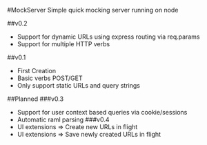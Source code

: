 #MockServer
Simple quick mocking server running on node

##v0.2
- Support for dynamic URLs using express routing via req.params
- Support for multiple HTTP verbs

##v0.1
- First Creation
- Basic verbs POST/GET
- Only support static URLs and query strings


##Planned
###v0.3
- Support for user context based queries via cookie/sessions
- Automatic raml parsing
###v0.4
- UI extensions => Create new URLs in flight
- UI extensions => Save newly created URLs in flight
